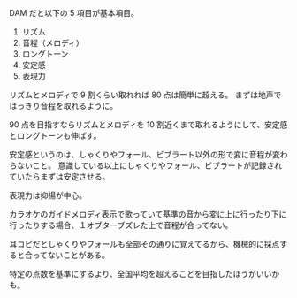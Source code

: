 DAM だと以下の 5 項目が基本項目。

1. リズム
2. 音程（メロディ）
3. ロングトーン
4. 安定感
5. 表現力

リズムとメロディで 9 割くらい取れれば 80 点は簡単に超える。
まずは地声ではっきり音程を取れるように。

90 点を目指すならリズムとメロディを 10 割近くまで取れるようにして、安定感とロングトーンも伸ばす。

安定感というのは、しゃくりやフォール、ビブラート以外の形で変に音程が変わらないこと。
意識している以上にしゃくりやフォール、ビブラートが記録されていたらまずは安定させる。

表現力は抑揚が中心。

カラオケのガイドメロディ表示で歌っていて基準の音から変に上に行ったり下に行ったりする場合、１オブターブズレた上で音程が合ってない。

耳コピだとしゃくりやフォールも全部その通りに覚えてるから、機械的に採点すると合ってないことがある。

特定の点数を基準にするより、全国平均を超えることを目指したほうがいいかも。
